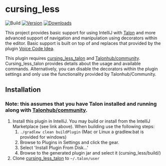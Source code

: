 # cursing_less

![Build](https://github.com/msedgren/cursing_less/workflows/Build/badge.svg)
[![Version](https://img.shields.io/jetbrains/plugin/v/27057.svg)](https://plugins.jetbrains.com/plugin/27057)
[![Downloads](https://img.shields.io/jetbrains/plugin/d/27057.svg)](https://plugins.jetbrains.com/plugin/27057)

<!-- Plugin description -->
This project provides basic support for using IntelliJ with [Talon](https://talonvoice.com/) and more advanced support
of navigation and manipulation using decorators within the editor. Basic support is built on top of and replaces that provided by the
plugin [Voice Code Idea](https://github.com/anonfunc/intellij-voicecode).

This plugin requires [cursing_less_talon](https://github.com/msedgren/cursing_less_talon) and [Talonhub/community](https://github.com/talonhub/community).  
Cursing_less_talon provides details about the usage and available commands. Alternatively, you can disable the decorators within 
the plugin settings and only use the functionality provided by Talonhub/Community.

<!-- Plugin description end -->
## Installation

### Note: this assumes that you have Talon installed and running along with [Talonhub/community](https://github.com/talonhub/community).
1. Install this plugin in IntelliJ. You may build or install from 
the IntelliJ Marketplace (see link above). When building use the following steps:
   1. `./gradlew clean buildPlugin` (Mac or Linux a gradlew.bat is provided for windows)
   2. Browse to Plugins in Settings and click the gear.
   3. Select 'Install Plugin From Disk...'
   4. Browse to the generated plugin jar and select it (cursing_less/build/)
2. Clone [cursing_less_talon](https://github.com/msedgren/cursing_less_talon) to `~/.talon/user`  

